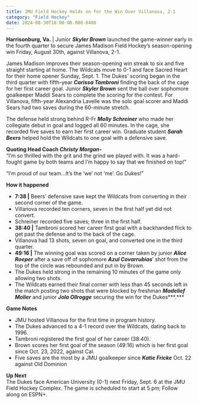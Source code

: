 ```yaml
---
title: JMU Field Hockey Holds on for the Win Over Villanova, 2-1
category: "Field Hockey"
date: 2024-08-30T16:00:00.000-0400
---
```


**Harrisonburg, Va.** | Junior ***Skyler Brown*** launched the game-winner early in the fourth quarter to secure James Madison Field Hockey’s season-opening win Friday, August 30th, against Villanova, 2-1.

James Madison improves their season-opening win streak to six and five straight starting at home. The Wildcats move to 0-1 and face Sacred Heart for their home opener Sunday, Sept. 1\. 
The Dukes’ scoring began in the third quarter with fifth-year ***Carissa Tambroni*** finding the back of the cage for her first career goal. Junior ***Skyler Brown*** sent the ball over sophomore goalkeeper Maddi Sears to complete the scoring for the contest. For Villanova, fifth-year Alexandria Lavelle was the solo goal scorer and Maddi Sears had two saves during the 60-minute stretch. 

The defense held strong behind R-Fr ***Molly Schreiner*** who made her collegiate debut in goal and logged all 60 minutes. In the cage, she recorded five saves to earn her first career win. Graduate student ***Sarah Beers*** helped hold the Wildcats to one goal with a defensive save. 

**Quoting Head Coach *Christy Morgan*\-**   
“I’m so thrilled with the grit and the grind we played with. It was a hard-fought game by both teams and I’m happy to say that we finished on top\!”

“I’m proud of our team…It’s the ‘we’ not ‘me’. Go Dukes\!”

**How it happened**

- **7:38 |** Beers’ defensive save kept the Wildcats from converting in their second corner of the game.  
- Villanova recorded ten corners, seven in the first half yet did not convert.  
- Schreiner recorded five saves; three in the first half.    
- **38:40 |** Tambroni scored her career first goal with a backhanded flick to get past the defense and to the back of the cage.  
- Villanova had 13 shots, seven on goal, and converted one in the third quarter.  
- **49:16 |** The winning goal was scored on a corner taken by junior ***Alice Roeper*** after a save off of sophomore ***Azul Covarrubias***’ shot from the top of the circle was rebounded and put in by Brown.  
- The Dukes held strong in the remaining 10 minutes of the game only allowing two shots.   
- The Wildcats earned their final corner with less than 45 seconds left in the match posting two shots that were blocked by freshman ***Madelief Molier*** and junior ***Jola Ollrogge*** securing the win for the Dukes***.***

**Game Notes**

- JMU hosted Villanova for the first time in program history.   
- The Dukes advanced to a 4-1 record over the Wildcats, dating back to 1996\.  
- Tambroni registered the first goal of her career (38:40).  
- Brown scores her first goal of the season (49:16) which is her first goal since Oct. 23, 2022, against Cal.  
- Five saves are the most by a JMU goalkeeper since ***Katie Fricke*** Oct. 22 against Old Dominion

**Up Next**  
The Dukes face American University (0-1) next Friday, Sept. 6 at the JMU Field Hockey Complex. The game is scheduled to start at 5 pm; Follow along on ESPN+.